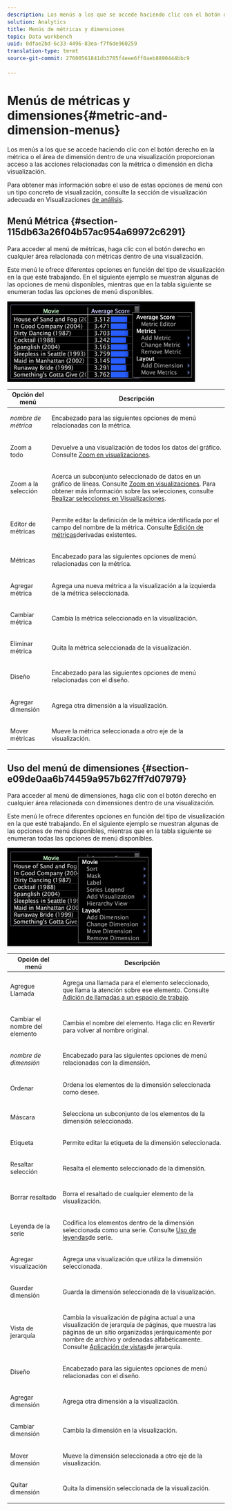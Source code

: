 ```yaml
---
description: Los menús a los que se accede haciendo clic con el botón derecho en la métrica o el área de dimensión dentro de una visualización proporcionan acceso a las acciones relacionadas con la métrica o dimensión en dicha visualización.
solution: Analytics
title: Menús de métricas y dimensiones
topic: Data workbench
uuid: 0dfae2bd-6c33-4496-83ea-f7f6de960259
translation-type: tm+mt
source-git-commit: 27600561841db3705f4eee6ff0aeb8890444bbc9

---
```



# Menús de métricas y dimensiones{#metric-and-dimension-menus}

Los menús a los que se accede haciendo clic con el botón derecho en la métrica o el área de dimensión dentro de una visualización proporcionan acceso a las acciones relacionadas con la métrica o dimensión en dicha visualización.

Para obtener más información sobre el uso de estas opciones de menú con un tipo concreto de visualización, consulte la sección de visualización adecuada en Visualizaciones [de análisis](../../../home/c-get-started/c-analysis-vis/c-analysis-vis.md).

## Menú Métrica {#section-115db63a26f04b57ac954a69972c6291}

Para acceder al menú de métricas, haga clic con el botón derecho en cualquier área relacionada con métricas dentro de una visualización.

Este menú le ofrece diferentes opciones en función del tipo de visualización en la que esté trabajando. En el siguiente ejemplo se muestran algunas de las opciones de menú disponibles, mientras que en la tabla siguiente se enumeran todas las opciones de menú disponibles.

![](assets/mnu_Metric.png)

<table id="table_81EFAC2D754843DD98C2DDF81A35A2B4"> 
 <thead> 
  <tr> 
   <th colname="col1" class="entry"> Opción del menú </th> 
   <th colname="col2" class="entry"> Descripción </th> 
  </tr> 
 </thead>
 <tbody> 
  <tr> 
   <td colname="col1"> <i>nombre de métrica</i> </td> 
   <td colname="col2"> <p>Encabezado para las siguientes opciones de menú relacionadas con la métrica. </p> </td> 
  </tr> 
  <tr> 
   <td colname="col1"> <p>Zoom a todo </p> </td> 
   <td colname="col2"> <p>Devuelve a una visualización de todos los datos del gráfico. Consulte <a href="../../../home/c-get-started/c-vis/c-zoom-vis.md#concept-7e33670bb5344f78a316f1a84cc20530"> Zoom en visualizaciones</a>. </p> </td> 
  </tr> 
  <tr> 
   <td colname="col1"> <p>Zoom a la selección </p> </td> 
   <td colname="col2"> <p>Acerca un subconjunto seleccionado de datos en un gráfico de líneas. Consulte <a href="../../../home/c-get-started/c-vis/c-zoom-vis.md#concept-7e33670bb5344f78a316f1a84cc20530"> Zoom en visualizaciones</a>. Para obtener más información sobre las selecciones, consulte <a href="../../../home/c-get-started/c-vis/c-sel-vis/c-sel-vis.md#concept-012870ec22c7476e9afbf3b8b2515746"> Realizar selecciones en Visualizaciones</a>. </p> </td> 
  </tr> 
  <tr> 
   <td colname="col1"> <p>Editor de métricas </p> </td> 
   <td colname="col2"> <p>Permite editar la definición de la métrica identificada por el campo del nombre de la métrica. Consulte <a href="../../../home/c-get-started/c-admin-intrf/c-prof-mgr/c-drvd-mtrcs.md#section-db6d924cf4e14bcc8d57cfe1059fc797"> Edición de métricas</a>derivadas existentes. </p> </td> 
  </tr> 
  <tr> 
   <td colname="col1"> <p>Métricas </p> </td> 
   <td colname="col2"> <p>Encabezado para las siguientes opciones de menú relacionadas con la métrica. </p> </td> 
  </tr> 
  <tr> 
   <td colname="col1"> <p>Agregar métrica </p> </td> 
   <td colname="col2"> <p>Agrega una nueva métrica a la visualización a la izquierda de la métrica seleccionada. </p> </td> 
  </tr> 
  <tr> 
   <td colname="col1"> <p>Cambiar métrica </p> </td> 
   <td colname="col2"> <p>Cambia la métrica seleccionada en la visualización. </p> </td> 
  </tr> 
  <tr> 
   <td colname="col1"> <p>Eliminar métrica </p> </td> 
   <td colname="col2"> <p>Quita la métrica seleccionada de la visualización. </p> </td> 
  </tr> 
  <tr> 
   <td colname="col1"> <p>Diseño </p> </td> 
   <td colname="col2"> <p>Encabezado para las siguientes opciones de menú relacionadas con el diseño. </p> </td> 
  </tr> 
  <tr> 
   <td colname="col1"> <p>Agregar dimensión </p> </td> 
   <td colname="col2"> <p>Agrega otra dimensión a la visualización. </p> </td> 
  </tr> 
  <tr> 
   <td colname="col1"> <p>Mover métricas </p> </td> 
   <td colname="col2"> <p>Mueve la métrica seleccionada a otro eje de la visualización. </p> </td> 
  </tr> 
 </tbody> 
</table>

## Uso del menú de dimensiones {#section-e09de0aa6b74459a957b627ff7d07979}

Para acceder al menú de dimensiones, haga clic con el botón derecho en cualquier área relacionada con dimensiones dentro de una visualización.

Este menú le ofrece diferentes opciones en función del tipo de visualización en la que esté trabajando. En el siguiente ejemplo se muestran algunas de las opciones de menú disponibles, mientras que en la tabla siguiente se enumeran todas las opciones de menú disponibles.

![](assets/mnu_Dimension.png)

<table id="table_D8BB675B710B48A783B1C9EB206033E9"> 
 <thead> 
  <tr> 
   <th colname="col1" class="entry"> Opción del menú </th> 
   <th colname="col2" class="entry"> Descripción </th> 
  </tr> 
 </thead>
 <tbody> 
  <tr> 
   <td colname="col1"> <p>Agregue Llamada </p> </td> 
   <td colname="col2"> <p>Agrega una llamada para el elemento seleccionado, que llama la atención sobre ese elemento. Consulte <a href="../../../home/c-get-started/c-vis/c-call-wkspc.md#concept-212b09e763044d938987b4a9c658adc0"> Adición de llamadas a un espacio de trabajo</a>. </p> </td> 
  </tr> 
  <tr> 
   <td colname="col1"> <p>Cambiar el nombre del elemento </p> </td> 
   <td colname="col2"> <p>Cambia el nombre del elemento. Haga clic en <span class="uicontrol"> Revertir</span> para volver al nombre original. </p> </td> 
  </tr> 
  <tr> 
   <td colname="col1"> <p><i>nombre de dimensión</i> </p> </td> 
   <td colname="col2"> <p>Encabezado para las siguientes opciones de menú relacionadas con la dimensión. </p> </td> 
  </tr> 
  <tr> 
   <td colname="col1"> <p>Ordenar </p> </td> 
   <td colname="col2"> <p>Ordena los elementos de la dimensión seleccionada como desee. </p> </td> 
  </tr> 
  <tr> 
   <td colname="col1"> <p>Máscara </p> </td> 
   <td colname="col2"> <p>Selecciona un subconjunto de los elementos de la dimensión seleccionada. </p> </td> 
  </tr> 
  <tr> 
   <td colname="col1"> <p>Etiqueta </p> </td> 
   <td colname="col2"> <p>Permite editar la etiqueta de la dimensión seleccionada. </p> </td> 
  </tr> 
  <tr> 
   <td colname="col1"> <p>Resaltar selección </p> </td> 
   <td colname="col2"> <p>Resalta el elemento seleccionado de la dimensión. </p> </td> 
  </tr> 
  <tr> 
   <td colname="col1"> <p>Borrar resaltado </p> </td> 
   <td colname="col2"> <p>Borra el resaltado de cualquier elemento de la visualización. </p> </td> 
  </tr> 
  <tr> 
   <td colname="col1"> <p>Leyenda de la serie </p> </td> 
   <td colname="col2"> <p>Codifica los elementos dentro de la dimensión seleccionada como una serie. Consulte <a href="../../../home/c-get-started/c-analysis-vis/c-tables/c-srs-leg.md#concept-c48042a705524bc4b63cd6f24874cc12"> Uso de leyendas</a>de serie. </p> </td> 
  </tr> 
  <tr> 
   <td colname="col1"> <p>Agregar visualización </p> </td> 
   <td colname="col2"> <p>Agrega una visualización que utiliza la dimensión seleccionada. </p> </td> 
  </tr> 
  <tr> 
   <td colname="col1"> <p>Guardar dimensión </p> </td> 
   <td colname="col2"> <p>Guarda la dimensión seleccionada de la visualización. </p> </td> 
  </tr> 
  <tr> 
   <td colname="col1"> <p>Vista de jerarquía </p> </td> 
   <td colname="col2"> <p>Cambia la visualización de página actual a una visualización de jerarquía de páginas, que muestra las páginas de un sitio organizadas jerárquicamente por nombre de archivo y ordenadas alfabéticamente. Consulte <a href="../../../home/c-get-started/c-analysis-vis/c-tables/c-hier-vews.md#concept-b461183424a841eb94f8143a0eaf9bff"> Aplicación de vistas</a>de jerarquía. </p> </td> 
  </tr> 
  <tr> 
   <td colname="col1"> <p>Diseño </p> </td> 
   <td colname="col2"> <p>Encabezado para las siguientes opciones de menú relacionadas con el diseño. </p> </td> 
  </tr> 
  <tr> 
   <td colname="col1"> <p>Agregar dimensión </p> </td> 
   <td colname="col2"> <p>Agrega otra dimensión a la visualización. </p> </td> 
  </tr> 
  <tr> 
   <td colname="col1"> <p>Cambiar dimensión </p> </td> 
   <td colname="col2"> <p>Cambia la dimensión en la visualización. </p> </td> 
  </tr> 
  <tr> 
   <td colname="col1"> <p>Mover dimensión </p> </td> 
   <td colname="col2"> <p>Mueve la dimensión seleccionada a otro eje de la visualización. </p> </td> 
  </tr> 
  <tr> 
   <td colname="col1"> <p>Quitar dimensión </p> </td> 
   <td colname="col2"> <p>Quita la dimensión seleccionada de la visualización. </p> </td> 
  </tr> 
 </tbody> 
</table>


